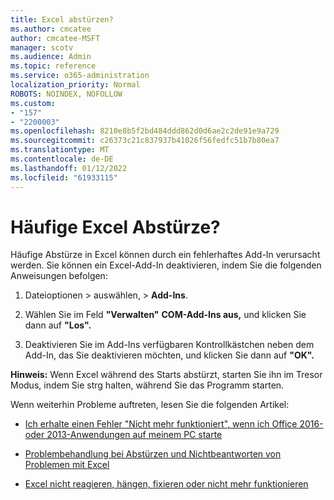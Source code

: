 ```yaml
---
title: Excel abstürzen?
ms.author: cmcatee
author: cmcatee-MSFT
manager: scotv
ms.audience: Admin
ms.topic: reference
ms.service: o365-administration
localization_priority: Normal
ROBOTS: NOINDEX, NOFOLLOW
ms.custom:
- "157"
- "2200003"
ms.openlocfilehash: 8210e8b5f2bd484ddd862d0d6ae2c2de91e9a729
ms.sourcegitcommit: c26373c21c837937b41026f56fedfc51b7b80ea7
ms.translationtype: MT
ms.contentlocale: de-DE
ms.lasthandoff: 01/12/2022
ms.locfileid: "61933115"
---
```

# <a name="frequent-excel-crashes"></a>Häufige Excel Abstürze?

Häufige Abstürze in Excel können durch ein fehlerhaftes Add-In verursacht werden. Sie können ein Excel-Add-In deaktivieren, indem Sie die folgenden Anweisungen befolgen:
  
1. Dateioptionen  \> auswählen, \> **Add-Ins**.

2. Wählen Sie im Feld **"Verwalten"** **COM-Add-Ins aus,** und klicken Sie dann auf **"Los".**

3. Deaktivieren Sie im Add-Ins verfügbaren Kontrollkästchen neben dem Add-In, das Sie deaktivieren möchten, und klicken Sie dann auf **"OK".**

**Hinweis:** Wenn Excel während des Starts abstürzt, starten Sie ihn im Tresor Modus, indem Sie strg halten, während Sie das Programm starten.
  
Wenn weiterhin Probleme auftreten, lesen Sie die folgenden Artikel:
  
- [Ich erhalte einen Fehler "Nicht mehr funktioniert", wenn ich Office 2016- oder 2013-Anwendungen auf meinem PC starte](https://support.office.com/article/52bd7985-4e99-4a35-84c8-2d9b8301a2fa.aspx)

- [Problembehandlung bei Abstürzen und Nichtbeantworten von Problemen mit Excel](https://support.microsoft.com/help/2758592/how-to-troubleshoot-crashing-and-not-responding-issues-with-excel)

- [Excel nicht reagieren, hängen, fixieren oder nicht mehr funktionieren](https://support.office.com/article/37e7d3c9-9e84-40bf-a805-4ca6853a1ff4.aspx)

